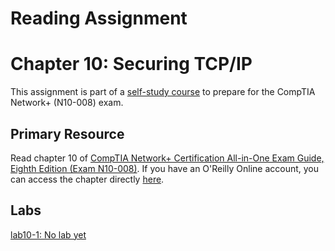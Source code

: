 # Reading Assignment
# Chapter 10: Securing TCP/IP
This assignment is part of a [self-study course](../README.md) to prepare for the CompTIA Network+ (N10-008) exam.
## Primary Resource
Read chapter 10 of [CompTIA Network+ Certification All-in-One Exam Guide, Eighth Edition (Exam N10-008)](https://www.amazon.com/CompTIA-Network-Certification-N10-008-Comptia/dp/1264269056).  If you have an O'Reilly Online account, you can access the chapter directly [here](https://learning.oreilly.com/library/view/foo/xxxxxxxxxxxxx/ch10.xhtml).
## Labs
[lab10-1: No lab yet](lab10-1.md)</br>
